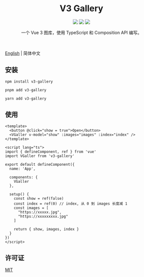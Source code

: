 <h1 align="center">
  V3 Gallery
</h1>

<p align="center">
<img src="https://img.shields.io/npm/v/v3-gallery?color=blue">
<img src="https://img.shields.io/npm/l/v3-gallery">
<img src="https://img.shields.io/npm/dw/v3-gallery">
</p>

<div align="center">
一个 Vue 3 图库，使用 TypeScript 和 Composition API 编写。
</div>

<br>
<br>

[English](./README.md) | 简体中文

## 安装

```
npm install v3-gallery
```

```
pnpm add v3-gallery
```

```
yarn add v3-gallery
```

## 使用

```
<template>
  <button @click="show = true">Open</button>
  <VGaller v-model="show" :images="images" :index="index" />
</template>

<script lang="ts">
import { defineComponent, ref } from 'vue'
import VGaller from 'v3-gallery'

export default defineComponent({
  name: 'App',

  components: {
    VGaller
  },

  setup() {
    const show = ref(false)
    const index = ref(0) // index, 从 0 到 images 长度减 1
    const images = [
      "https://xxxxx.jpg",
      "https://xxxxxxxxx.jpg"
    ]

    return { show, images, index }
  }
})
</script>
```

## 许可证

[MIT](https://github.com/inhal/v3-gallery/blob/main/LICENSE)

